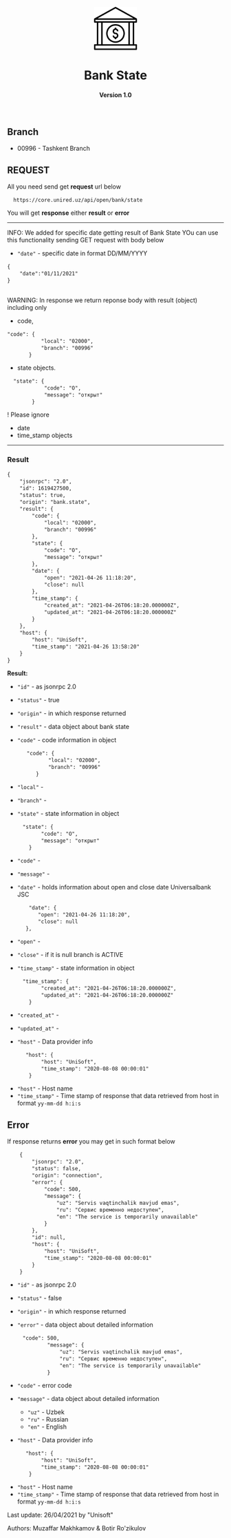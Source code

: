 <p align="center">
    <a href="https://github.com/Unisoft-Group/Unisoft-Group" target="_blank">
        <img src="assets/image/bank.png" height="100px">
    </a>
    <h1 align="center">Bank State</h1>
    <h4 align="center">Version 1.0</h4>
    <br>
</p>


Branch
------------
 - 00996 - Tashkent Branch



REQUEST
------------

All you need send get **request** url below

      https://core.unired.uz/api/open/bank/state
    
You will get **response** either **result** or **error**

--------------------------------------------------------------

INFO: We added for specific date getting result of Bank State 
YOu can use this functionality sending GET request with body below

- `"date"` - specific date in format DD/MM/YYYY

```metadata json
{
    "date":"01/11/2021"
}
    
```  
WARNING: In response we return reponse body with result (object) including only 

 - code,
 ```metadata json
 "code": {
            "local": "02000",
            "branch": "00996"
        }
```  
      
 - state objects. 

```metadata json
  "state": {
            "code": "O",
            "message": "открыт"
        }
```

! Please ignore 
  - date 
  - time_stamp objects

--------------------------------------------------------------

### Result

```metadata json
{
    "jsonrpc": "2.0",
    "id": 1619427500,
    "status": true,
    "origin": "bank.state",
    "result": {
        "code": {
            "local": "02000",
            "branch": "00996"
        },
        "state": {
            "code": "O",
            "message": "открыт"
        },
        "date": {
            "open": "2021-04-26 11:18:20",
            "close": null
        },
        "time_stamp": {
            "created_at": "2021-04-26T06:18:20.000000Z",
            "updated_at": "2021-04-26T06:18:20.000000Z"
        }
    },
    "host": {
        "host": "UniSoft",
        "time_stamp": "2021-04-26 13:58:20"
    }
}
```      
**Result:**

 - `"id"` - as jsonrpc 2.0 
 - `"status"` - true 
 - `"origin"` - in which response returned
 - `"result"` - data object about bank state
 

- `"code"` - code information in object 
  ```metadata json
     "code": {
            "local": "02000",
            "branch": "00996"
        }
  
 - `"local"` - 
 - `"branch"` - 
  
 
 - `"state"` - state information in object
 ```metadata json
      "state": {
            "code": "O",
            "message": "открыт"
        }
```
 - `"code"` -  
 - `"message"` - 




 
 - `"date"` - holds information about open and close date Universalbank JSC
  ```metadata json
         "date": {
            "open": "2021-04-26 11:18:20",
            "close": null
        },
 ```
 - `"open"` - 
 - `"close"` - if it is null branch is ACTIVE


- `"time_stamp"` - state information in object
 ```metadata json
      "time_stamp": {
            "created_at": "2021-04-26T06:18:20.000000Z",
            "updated_at": "2021-04-26T06:18:20.000000Z"
        }
```
- `"created_at"` -
- `"updated_at"` -


 - `"host"` - Data provider info 
  ```metadata json
        "host": {
             "host": "UniSoft",
             "time_stamp": "2020-08-08 00:00:01"
         }
 ```
 - `"host"` - Host name
 - `"time_stamp"` - Time stamp of response that data retrieved from host in format `yy-mm-dd h:i:s`





Error
-------------
If response returns **error** you may get in such format below

```metadata json
    {
        "jsonrpc": "2.0",
        "status": false,
        "origin": "connection",
        "error": {
            "code": 500,
            "message": {
                "uz": "Servis vaqtinchalik mavjud emas",
                "ru": "Сервис временно недоступен",
                "en": "The service is temporarily unavailable"
            }
        },
        "id": null,
        "host": {
            "host": "UniSoft",
            "time_stamp": "2020-08-08 00:00:01"
        }
    }    
```    

 - `"id"` - as jsonrpc 2.0 
 - `"status"` - false 
 - `"origin"` - in which response returned
 
 
 - `"error"` - data object about detailed information
 ```metadata json
      "code": 500,
              "message": {
                  "uz": "Servis vaqtinchalik mavjud emas",
                  "ru": "Сервис временно недоступен",
                  "en": "The service is temporarily unavailable"
              }
```
- `"code"` - error code
 - `"message"` - data object about detailed information
    - `"uz"` - Uzbek 
    - `"ru"` - Russian 
    - `"en"` - English
 
 
 - `"host"` - Data provider info 
  ```metadata json
        "host": {
             "host": "UniSoft",
             "time_stamp": "2020-08-08 00:00:01"
         }
 ```
 - `"host"` - Host name
 - `"time_stamp"` - Time stamp of response that data retrieved from host in format `yy-mm-dd h:i:s`
 
 
 Last update: 26/04/2021 by "Unisoft"

 Authors: Muzaffar Makhkamov & Botir Ro'zikulov 


